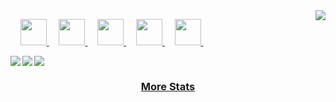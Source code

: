 <a href="https://github.com/a-che613/github-readme-stats">
    <picture>
        <source media="(prefers-color-scheme: dark)" srcset="https://github-readme-stats.vercel.app/api/top-langs/?username=a-che613&hide_title=true&langs_count=10&hide=G-code&hide_border=true&theme=dark&bg_color=0e1116&title_color=ffffff&text_color=ffffff&layout=donut-vertical&exclude_repo=babel,convert">
        <img align="right" src="https://github-readme-stats.vercel.app/api/top-langs/?username=a-che613&hide_title=true&langs_count=10&hide=G-code&hide_border=true&layout=donut-vertical&exclude_repo=babel,convert">
    </picture>
</a>

&nbsp;&nbsp;&nbsp;
<a href="https://stackoverflow.com/users/1544937/jacob-philpott?tab=profile">
    <picture>
        <source media="(prefers-color-scheme: dark)" srcset="https://raw.githubusercontent.com/a-che613/a-che613/main/imgs/social/dark/stackoverflow.png">
        <img src="https://raw.githubusercontent.com/a-che613/a-che613/main/imgs/social/light/stackoverflow.png" width="42" height="42">
    </picture>
</a>
&nbsp;&nbsp;&nbsp;
<a href="https://www.linkedin.com/in/a-che613">
    <picture>
        <source media="(prefers-color-scheme: dark)" srcset="https://raw.githubusercontent.com/a-che613/a-che613/main/imgs/social/dark/linkedin.png">
        <img src="https://raw.githubusercontent.com/a-che613/a-che613/main/imgs/social/light/linkedin.png" width="42" height="42">
    </picture>
</a>
&nbsp;&nbsp;&nbsp;
<a href="https://www.facebook.com/a-che613">
    <picture>
        <source media="(prefers-color-scheme: dark)" srcset="https://raw.githubusercontent.com/a-che613/a-che613/main/imgs/social/dark/facebook.png">
        <img src="https://raw.githubusercontent.com/a-che613/a-che613/main/imgs/social/light/facebook.png" width="42" height="42">
    </picture>
</a>
&nbsp;&nbsp;&nbsp;
<a href="https://twitter.com/__a-che613__">
    <picture>
        <source media="(prefers-color-scheme: dark)" srcset="https://raw.githubusercontent.com/a-che613/a-che613/main/imgs/social/dark/twitter.png">
        <img src="https://raw.githubusercontent.com/a-che613/a-che613/main/imgs/social/light/twitter.png" width="42" height="42">
    </picture>
</a>
&nbsp;&nbsp;&nbsp;
<a href="https://www.youtube.com/@a-che613">
    <picture>
        <source media="(prefers-color-scheme: dark)" srcset="https://raw.githubusercontent.com/a-che613/a-che613/main/imgs/social/dark/youtube.png">
        <img src="https://raw.githubusercontent.com/a-che613/a-che613/main/imgs/social/light/youtube.png" width="42" height="42">
    </picture>
</a>
&nbsp;&nbsp;&nbsp;

<a href="https://github.com/a-che613/github-readme-stats">
    <picture>
        <source media="(prefers-color-scheme: dark)" srcset="https://github-readme-stats.vercel.app/api?username=a-che613&hide_title=true&include_all_commits=true&count_private=true&show_icons=true&hide_border=true&theme=dark&bg_color=0e1116&title_color=ffffff&text_color=ffffff&icon_color=1f6feb">
        <img align="left" src="https://github-readme-stats.vercel.app/api?username=a-che613&hide_title=true&include_all_commits=true&count_private=true&show_icons=true&hide_border=true">
    </picture>
</a>

<a href="https://github.com/a-che613/github-readme-streak-stats">
    <picture>
        <source media="(prefers-color-scheme: dark)" srcset="https://github-readme-streak-stats.herokuapp.com/?user=a-che613&hide_border=true&theme=dark&background=0e1116">
        <img align="left" src="https://github-readme-streak-stats.herokuapp.com/?user=a-che613&hide_border=true">
    </picture>
</a>

<a href="https://github.com/a-che613/github-readme-activity-graph">
    <picture>
        <source media="(prefers-color-scheme: dark)" srcset="https://github-readme-activity-graph.vercel.app/graph?username=a-che613&theme=github-dark&area=true&hide_border=true&custom_title=Past%20Months%20Activity&color=ffffff&bg_color=0e1116">
        <img align="center" src="https://github-readme-activity-graph.vercel.app/graph?username=a-che613&theme=github-light&area=true&hide_border=true&custom_title=Past%20Months%20Activity">
    </picture>
</a>

<h3 align="center">
    <a href="https://www.githubtrends.io/wrapped/a-che613">
        More Stats
    </a>
</h3>